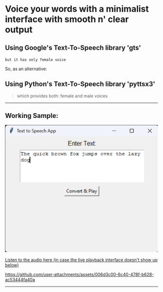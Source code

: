 

# Voice your words with a minimalist interface with smooth n' clear output

## Using Google's Text-To-Speech library 'gts'

`but it has only female voice`

So, as an alternative:

## Using Python's Text-To-Speech library 'pyttsx3'

> which provides both: female and male voices


---


## Working Sample:


![app menu](docs/menu_and_sample_text.png)

[Listen to the audio here (in case the live playback interface doesn't show up below)](https://one-at-a-time.github.io/Voicer/)


https://github.com/user-attachments/assets/006d3c00-6c40-478f-b628-ac53444fa40a

---
